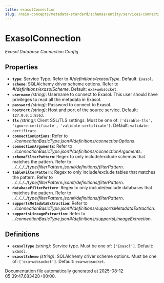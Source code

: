 ```yaml
---
title: exasolConnection
slug: /main-concepts/metadata-standard/schemas/entity/services/connections/database/exasolconnection
---
```


# ExasolConnection

*Exasol Database Connection Config*

## Properties

- **`type`**: Service Type. Refer to *#/definitions/exasolType*. Default: `Exasol`.
- **`scheme`**: SQLAlchemy driver scheme options. Refer to *#/definitions/exasolScheme*. Default: `exa+websocket`.
- **`username`** *(string)*: Username to connect to Exasol. This user should have privileges to read all the metadata in Exasol.
- **`password`** *(string)*: Password to connect to Exasol.
- **`hostPort`** *(string)*: Host and port of the source service. Default: `127.0.0.1:8563`.
- **`tls`** *(string)*: Client SSL/TLS settings. Must be one of: `['disable-tls', 'ignore-certificate', 'validate-certificate']`. Default: `validate-certificate`.
- **`connectionOptions`**: Refer to *../connectionBasicType.json#/definitions/connectionOptions*.
- **`connectionArguments`**: Refer to *../connectionBasicType.json#/definitions/connectionArguments*.
- **`schemaFilterPattern`**: Regex to only include/exclude schemas that matches the pattern. Refer to *../../../../type/filterPattern.json#/definitions/filterPattern*.
- **`tableFilterPattern`**: Regex to only include/exclude tables that matches the pattern. Refer to *../../../../type/filterPattern.json#/definitions/filterPattern*.
- **`databaseFilterPattern`**: Regex to only include/exclude databases that matches the pattern. Refer to *../../../../type/filterPattern.json#/definitions/filterPattern*.
- **`supportsMetadataExtraction`**: Refer to *../connectionBasicType.json#/definitions/supportsMetadataExtraction*.
- **`supportsLineageExtraction`**: Refer to *../connectionBasicType.json#/definitions/supportsLineageExtraction*.
## Definitions

- **`exasolType`** *(string)*: Service type. Must be one of: `['Exasol']`. Default: `Exasol`.
- **`exasolScheme`** *(string)*: SQLAlchemy driver scheme options. Must be one of: `['exa+websocket']`. Default: `exa+websocket`.


Documentation file automatically generated at 2025-08-12 05:39:47.683420+00:00.
